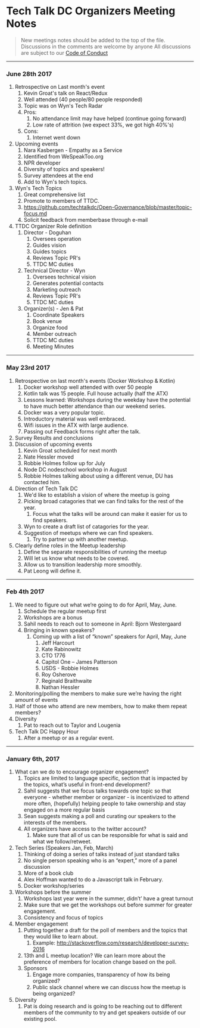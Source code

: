 # Tech Talk DC Organizers Meeting Notes
> New meetings notes should be added to the top of the file. Discussions in the comments are welcome by anyone
> All discussions are subject to our [Code of Conduct](https://github.com/techtalkdc/CodeOfConduct/blob/master/README.md)
- - - -
### June 28th 2017
1. Retrospective on Last month's event
    1. Kevin Groat's talk on React/Redux
    2. Well attended (40 people/80 people responded)
    3. Topic was on Wyn's Tech Radar
    4. Pros:
        1. No attendance limit may have helped (continue going forward)
        2. Low rate of attrition (we expect 33%, we got high 40%'s)
    5. Cons:
        1. Internet went down
2. Upcoming events
    1. Nara Kasbergen - Empathy as a Service
    2. Identified from WeSpeakToo.org
    3. NPR developer
    4. Diversity of topics and speakers!
    5. Survey attendees at the end
    6. Add to Wyn's tech topics.
3. Wyn's Tech Topics
    1. Great comprehensive list
    2. Promote to members of TTDC.
    3. https://github.com/techtalkdc/Open-Governance/blob/master/topic-focus.md
    4. Solicit feedback from memberbase through e-mail
4. TTDC Organizer Role definition
    1. Director - Doguhan
        1. Oversees operation
        2. Guides vision
        3. Guides topics
        4. Reviews Topic PR's
        5. TTDC MC duties
    2. Technical Director - Wyn
        1. Oversees technical vision
        2. Generates potential contacts
        3. Marketing outreach
        4. Reviews Topic PR's
        5. TTDC MC duties
    3. Organizer(s) - Jen & Pat
        1. Coordinate Speakers
        2. Book venue
        3. Organize food
        4. Member outreach
        5. TTDC MC duties
        6. Meeting Minutes
- - - -
### May 23rd 2017
1. Retrospective on last month's events (Docker Workshop & Kotlin)
    1. Docker workshop well attended with over 50 people 
    2. Kotlin talk was 15 people.  Full house actually (half the ATX) 
    3. Lessons learned: Workshops during the weekday have the potential to have much better attendance than our weekend series. 
    4. Docker was a very popular topic. 
    5. Introductory material was well embraced. 
    6. Wifi issues in the ATX with large audience. 
    7. Passing out Feedback forms right after the talk. 
2. Survey Results and conclusions 
3. Discussion of upcoming events 
    1. Kevin Groat scheduled for next month
    2. Nate Hessler moved
    3. Robbie Holmes follow up for July
    4. Node DC nodeschool workshop in August
    5. Robbie Holmes talking about using a different venue, DU has contacted him.
4. Direction of Tech Talk DC
    1. We'd like to establish a vision of where the meetup is going
    2. Picking broad catagories that we can find talks for the rest of the year.
        1. Focus what the talks will be around can make it easier for us to find speakers.
    3. Wyn to create a draft list of catagories for the year.
    4. Suggestion of meetups where we can find speakers.
        1. Try to partner up with another meetup.
5. Clearly define roles in the Meetup leadership
    1. Define the separate responsibilities of running the meetup
    2. Will let us know what needs to be covered.
    3. Allow us to transition leadership more smoothly.
    4. Pat Leong will define it.
- - - -
### Feb 4th 2017
1.	We need to figure out what we’re going to do for April, May, June.
    1.	Schedule the regular meetup first
    2.	Workshops are a bonus
    3.	Sahil needs to reach out to someone in April: Bjorn Westergaard
    4.	Bringing in known speakers?
        1.	Coming up with a list of “known” speakers for April, May, June
            1.	Jeff Harcourt
            2.	Kate Rabinowitz
            3.	CTO 1776
            4.	Capitol One – James Patterson
            5.	USDS - Robbie Holmes
            6.	Roy Osherove
            7.	Reginald Braithwaite
            8.	Nathan Hessler
2.	Monitoring/polling the members to make sure we’re having the right amount of events
3.	Half of those who attend are new members, how to make them repeat members?
4.	Diversity
    1.	Pat to reach out to Taylor and Lougenia
5.	Tech Talk DC Happy Hour 
    1.	After a meetup or as a regular event.
- - - -
### January 6th, 2017
1. What can we do to encourage organizer engagement?
    1. Topics are limited to language specific, section that is impacted by the topics, what’s useful in front-end development? 
    2. Sahil suggests that we focus talks towards one topic so that everyone - whether member or organizer - is incentivized to attend more often, (hopefully) helping people to take ownership and stay engaged on a more regular basis
    3. Sean suggests making a poll and curating our speakers to the interests of the members.
    4. All organizers have access to the twitter account?
        1.	Make sure that all of us can be responsible for what is said and what we follow/retweet.
2. Tech Series (Speakers Jan, Feb, March)
    1. Thinking of doing a series of talks instead of just standard talks
    2. No single person speaking who is an “expert,” more of a panel discussion
    3. More of a book club
    4. Alex Hoffman wanted to do a Javascript talk in February.
    5. Docker workshop/series
3. Workshops before the summer
    1. Workshops last year were in the summer, didn’t’ have a great turnout
    2. Make sure that we get the workshops out before summer for greater engagement.
    3. Consistency and focus of topics
4. Member engagement
    1. Putting together a draft for the poll of members and the topics that they would like to learn about.
        1. Example: http://stackoverflow.com/research/developer-survey-2016
    2. 13th and L meetup location? We can learn more about the preference of members for location change based on the poll.
    3. Sponsors
        1. Engage more companies, transparency of how its being organized?
        2. Public slack channel where we can discuss how the meetup is being organized?
5. Diversity
    1. Pat is doing research and is going to be reaching out to different members of the community to try and get speakers outside of our existing pool.